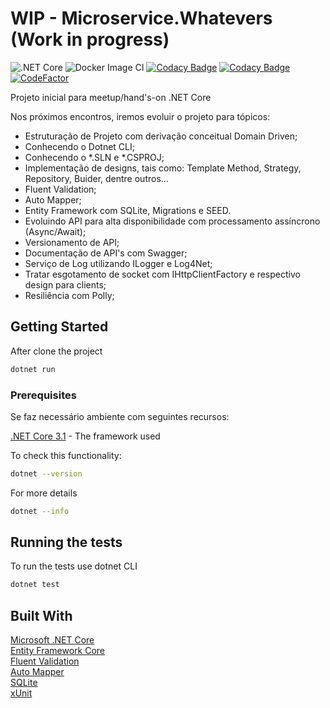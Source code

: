 # WIP - Microservice.Whatevers (Work in progress)

![.NET Core](https://github.com/AntonioFalcao/Microservice.Whatevers/workflows/.NET%20Core/badge.svg?branch=master)
![Docker Image CI](https://github.com/AntonioFalcao/Microservice.Whatevers/workflows/Docker%20Image%20CI/badge.svg)
[![Codacy Badge](https://api.codacy.com/project/badge/Coverage/7b3fd1197a4d4da98aa6704ffde219a3)](https://www.codacy.com/manual/arfj/Microservice.Whatevers?utm_source=github.com&utm_medium=referral&utm_content=AntonioFalcao/Microservice.Whatevers&utm_campaign=Badge_Coverage)
[![Codacy Badge](https://api.codacy.com/project/badge/Grade/ee6104d0e614426b989cefb353215412)](https://app.codacy.com/manual/arfj/Microservice.Whatevers?utm_source=github.com&utm_medium=referral&utm_content=AntonioFalcao/Microservice.Whatevers&utm_campaign=Badge_Grade_Dashboard)
[![CodeFactor](https://www.codefactor.io/repository/github/antoniofalcao/microservice.whatevers/badge/master)](https://www.codefactor.io/repository/github/antoniofalcao/microservice.whatevers/overview/master)

Projeto inicial para meetup/hand's-on .NET Core

Nos próximos encontros, iremos evoluir o projeto para tópicos:

*   Estruturação de Projeto com derivação conceitual Domain Driven;
*   Conhecendo o Dotnet CLI;
*   Conhecendo o *.SLN e *.CSPROJ;
*   Implementação de designs, tais como: Template Method, Strategy, Repository, Buider, dentre outros... 
*   Fluent Validation;
*   Auto Mapper;
*   Entity Framework com SQLite, Migrations e SEED.
*   Evoluindo API para alta disponibilidade com processamento assíncrono (Async/Await);
*   Versionamento de API;
*   Documentação de API's com Swagger;
*   Serviço de Log utilizando ILogger e Log4Net;
*   Tratar esgotamento de socket com IHttpClientFactory e respectivo design para clients;
*   Resiliência com Polly;

## Getting Started

After clone the project

```bash
dotnet run
```

### Prerequisites

Se faz necessário ambiente com seguintes recursos:

[.NET Core 3.1](https://dotnet.microsoft.com/download) - The framework used

To check this functionality:

```bash
dotnet --version
```

For more details

```bash
dotnet --info
```

## Running the tests

To run the tests use dotnet CLI

```bash
dotnet test
```

## Built With

[Microsoft .NET Core](https://dotnet.microsoft.com/)    
[Entity Framework Core](https://docs.microsoft.com/en-us/ef/#pivot=efcore)  
[Fluent Validation](https://fluentvalidation.net/)  
[Auto Mapper](https://automapper.org/)  
[SQLite](https://www.sqlite.org/index.html/)    
[xUnit](https://xunit.net/)
